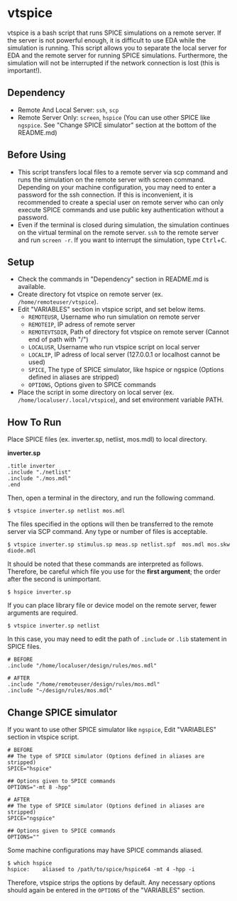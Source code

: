 # vtspice

vtspice is a bash script that runs SPICE simulations on a remote server. If the server is not powerful enough, it is difficult to use EDA while the simulation is running. This script allows you to separate the local server for EDA and the remote server for running SPICE simulations. Furthermore, the simulation will not be interrupted if the network connection is lost (this is important!).

## Dependency

-   Remote And Local Server: `ssh`, `scp`
-   Remote Server Only: `screen`, `hspice` (You can use other SPICE like `ngspice`. See "Change SPICE simulator" section at the bottom of the README.md)

## Before Using

-   This script transfers local files to a remote server via scp command and runs the simulation on the remote server with screen command. Depending on your machine configuration, you may need to enter a password for the ssh connection. If this is inconvenient, it is recommended to create a special user on remote server who can only execute SPICE commands and use public key authentication without a password.
-   Even if the terminal is closed during simulation, the simulation continues on the virtual terminal on the remote server. `ssh` to the remote server and run `screen -r`. If you want to interrupt the simulation, type <kbd>Ctrl</kbd>+<kbd>C</kbd>.

## Setup

-   Check the commands in "Dependency" section in README.md is available.
-   Create directory fot vtspice on remote server (ex. `/home/remoteuser/vtspice`).
-   Edit "VARIABLES" section in vtspice script, and set below items.
    -   `REMOTEUSR`, Username who run simulation on remote server
    -   `REMOTEIP`, IP adress of remote server
    -   `REMOTEVTSDIR`, Path of directory fot vtspice on remote server (Cannot end of path with "/")
    -   `LOCALUSR`, Username who run vtspice script on local server
    -   `LOCALIP`, IP adress of local server (127.0.0.1 or localhost cannot be used)
    -   `SPICE`, The type of SPICE simulator, like hspice or ngspice (Options defined in aliases are stripped)
    -   `OPTIONS`, Options given to SPICE commands
-   Place the script in some directory on local server (ex. `/home/localuser/.local/vtspice`), and set environment variable PATH.

## How To Run

Place SPICE files (ex. inverter.sp, netlist, mos.mdl) to local directory.

**inverter.sp**

```
.title inverter
.include "./netlist"
.include "./mos.mdl"
.end
```

Then, open a terminal in the directory, and run the following command.

```
$ vtspice inverter.sp netlist mos.mdl
```

The files specified in the options will then be transferred to the remote server via SCP command.
Any type or number of files is acceptable.

```
$ vtspice inverter.sp stimulus.sp meas.sp netlist.spf  mos.mdl mos.skw diode.mdl
```

It should be noted that these commands are interpreted as follows.
Therefore, be careful which file you use for the **first argument**; the order after the second is unimportant.

```
$ hspice inverter.sp
```

If you can place library file or device model on the remote server, fewer arguments are required.

```
$ vtspice inverter.sp netlist
```

In this case, you may need to edit the path of `.include` or `.lib` statement in SPICE files.

```
# BEFORE
.include "/home/localuser/design/rules/mos.mdl"
```
```
# AFTER
.include "/home/remoteuser/design/rules/mos.mdl"
.include "~/design/rules/mos.mdl"
```

## Change SPICE simulator

If you want to use other SPICE simulator like `ngspice`, Edit "VARIABLES" section in vtspice script.

```
# BEFORE
## The type of SPICE simulator (Options defined in aliases are stripped)
SPICE="hspice"

## Options given to SPICE commands
OPTIONS="-mt 8 -hpp"
```
```
# AFTER
## The type of SPICE simulator (Options defined in aliases are stripped)
SPICE="ngspice"

## Options given to SPICE commands
OPTIONS=""
```

Some machine configurations may have SPICE commands aliased.

```
$ which hspice
hspice:    aliased to /path/to/spice/hspice64 -mt 4 -hpp -i
```

Therefore, vtspice strips the options by default.
Any necessary options should again be entered in the `OPTIONS` of the "VARIABLES" section.
